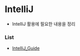 # IntelliJ

- IntelliJ 활용에 필요한 내용을 정리



### List

- [IntelliJ_Guide](https://github.com/Kim-JunHyeong/TIL/tree/develop/intelliJ-practice/IntelliJ_Guide)
